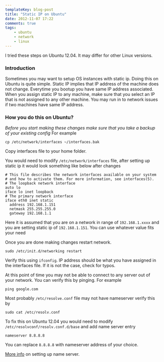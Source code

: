```yaml
---
templateKey: blog-post
title: "Static IP on Ubuntu"
date: 2012-11-07 17:22
comments: true
tags: 
    - ubuntu 
    - network 
    - linux
---
```

I tried these steps on Ubuntu 12.04. It may differ for other Linux versions.

### Introduction
Sometimes you may want to setup OS instances with static ip. Doing this on Ubuntu is quite simple.
Static IP implies that IP address of the machine does not change. Everytime you bootup you have
same IP address associated. When you assign static IP to any machine, make sure that you select an
IP that is not assigned to any other machine. You may run in to network issues if two machines have
same IP address.

<!-- more -->
### How you do this on Ubuntu?
*Before you start making these changes make sure that you take a backup of your existing config*
For example

`cp /etc/network/interfaces ~/interfaces.bak`

Copy interfaces file to your home folder.

You would need to modify `/etc/network/interfaces` file, after setting up static ip
it would look something like below after changes

    # This file describes the network interfaces available on your system
    # and how to activate them. For more information, see interfaces(5).
    # The loopback network interface
    auto lo
    iface lo inet loopback
    # The primary network interface
    iface eth0 inet static
      address 192.168.1.151
      netmask 255.255.255.0
      gateway 192.168.1.1

Here it is assumed that you are on a network in range of `192.168.1.xxxx` and you are setting
static ip of `192.168.1.151`. You can use whatever value fits your need

Once you are done making changes restart network.

    sudo /etc/init.d/networking restart

Verify this using `ifconfig`. IP address should be what you have assigned in the interfaces file.
If it is not the case, check for typos.

At this point of time you may not be able to connect to any server out of your network. You can verify
this by pinging. For example

    ping google.com

Most probably `/etc/resolve.conf` file may not have nameserver verify this by

    sudo cat /etc/resolv.conf

To fix this on Ubuntu 12.04 you would need to modify `/etc/resolvconf/resolv.conf.d/base`
and add name server entry

    nameserver 8.8.8.8

You can replace `8.8.8.8` with nameserver address of your choice.

[More info](http://www.stgraber.org/2012/02/24/dns-in-ubuntu-12-04/) on setting up name server.
